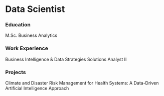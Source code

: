 # Data Scientist

### Education
M.Sc. Business Analytics

### Work Experience
Business Intelligence & Data Strategies Solutions Analyst II

### Projects
Climate and Disaster Risk Management for Health Systems:
A Data-Driven Artificial Intelligence Approach
